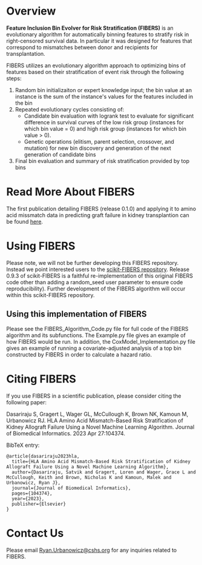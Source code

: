 # Overview
**Feature Inclusion Bin Evolver for Risk Stratification (FIBERS)** is an evolutionary algorithm for automatically binning features to stratify risk in right-censored survival data. In particular it was designed for features that correspond to mismatches between donor and recipients for transplantation.

FIBERS utilizes an evolutionary algorithm approach to optimizing bins of features based on their stratification of event risk through the following steps:

1) Random bin initializaiton or expert knowledge input; the bin value at an instance is the sum of the instance's values for the features included in the bin
2) Repeated evolutionary cycles consisting of:
   - Candidate bin evaluation with logrank test to evaluate for significant difference in survival curves of the low risk group (instances for which bin value = 0) and high risk group (instances for which bin value > 0).
   - Genetic operations (elitism, parent selection, crossover, and mutation) for new bin discovery and generation of the next generation of candidate bins
3) Final bin evaluation and summary of risk stratification provided by top bins

# Read More About FIBERS
The first publication detailing FIBERS (release 0.1.0) and applying it to amino acid missmatch data in predicting graft failure in kidney transplantion can be found [here](https://www.sciencedirect.com/science/article/abs/pii/S1532046423000953?casa_token=txUcZIBcNgMAAAAA:RMGojJf4fp6fMwu38OZRNwtA-1cv8p7eSl0AW9i2gHxvfjbVij-W_Z6qkdQC6YDIj1aU5d31pA).

# Using FIBERS
Please note, we will not be further developing this FIBERS repository. Instead we point interested users to the [scikit-FIBERS repository](https://github.com/UrbsLab/scikit-FIBERS). Release 0.9.3 of scikit-FIBERS is a faithful re-implementation of this original FIBERS code other than adding a random_seed user parameter to ensure code reproducibility). Further development of the FIBERS algorithm will occur within this scikit-FIBERS repository.

## Using this implementation of FIBERS
Please see the FIBERS_Algorithm_Code.py file for full code of the FIBERS algorithm and its subfunctions. The Example.py file gives an example of how FIBERS would be run. In addition, the CoxModel_Implementation.py file gives an example of running a covariate-adjusted analysis of a top bin constructed by FIBERS in order to calculate a hazard ratio.

# Citing FIBERS
If you use FIBERS in a scientific publication, please consider citing the following paper:

Dasariraju S, Gragert L, Wager GL, McCullough K, Brown NK, Kamoun M, Urbanowicz RJ. HLA Amino Acid Mismatch-Based Risk Stratification of Kidney Allograft Failure Using a Novel Machine Learning Algorithm. Journal of Biomedical Informatics. 2023 Apr 27:104374.

BibTeX entry:
```
@article{dasariraju2023hla,
  title={HLA Amino Acid Mismatch-Based Risk Stratification of Kidney Allograft Failure Using a Novel Machine Learning Algorithm},
  author={Dasariraju, Satvik and Gragert, Loren and Wager, Grace L and McCullough, Keith and Brown, Nicholas K and Kamoun, Malek and Urbanowicz, Ryan J},
  journal={Journal of Biomedical Informatics},
  pages={104374},
  year={2023},
  publisher={Elsevier}
}
```
# Contact Us
Please email Ryan.Urbanowicz@cshs.org for any inquiries related to FIBERS.
